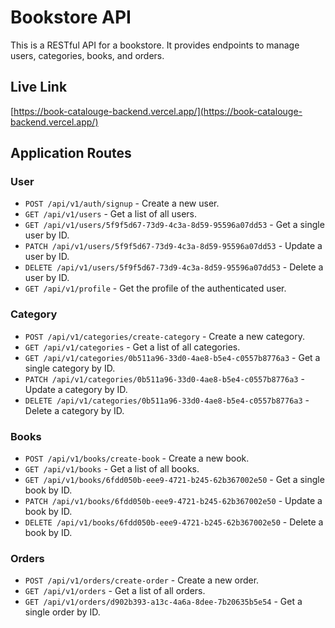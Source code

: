 # Bookstore API

This is a RESTful API for a bookstore. It provides endpoints to manage users, categories, books, and orders.

## Live Link

[https://book-catalouge-backend.vercel.app/](https://book-catalouge-backend.vercel.app/)

## Application Routes

### User

- `POST /api/v1/auth/signup` - Create a new user.
- `GET /api/v1/users` - Get a list of all users.
- `GET /api/v1/users/5f9f5d67-73d9-4c3a-8d59-95596a07dd53` - Get a single user by ID.
- `PATCH /api/v1/users/5f9f5d67-73d9-4c3a-8d59-95596a07dd53` - Update a user by ID.
- `DELETE /api/v1/users/5f9f5d67-73d9-4c3a-8d59-95596a07dd53` - Delete a user by ID.
- `GET /api/v1/profile` - Get the profile of the authenticated user.

### Category

- `POST /api/v1/categories/create-category` - Create a new category.
- `GET /api/v1/categories` - Get a list of all categories.
- `GET /api/v1/categories/0b511a96-33d0-4ae8-b5e4-c0557b8776a3` - Get a single category by ID.
- `PATCH /api/v1/categories/0b511a96-33d0-4ae8-b5e4-c0557b8776a3` - Update a category by ID.
- `DELETE /api/v1/categories/0b511a96-33d0-4ae8-b5e4-c0557b8776a3` - Delete a category by ID.

### Books

- `POST /api/v1/books/create-book` - Create a new book.
- `GET /api/v1/books` - Get a list of all books.
- `GET /api/v1/books/6fdd050b-eee9-4721-b245-62b367002e50` - Get a single book by ID.
- `PATCH /api/v1/books/6fdd050b-eee9-4721-b245-62b367002e50` - Update a book by ID.
- `DELETE /api/v1/books/6fdd050b-eee9-4721-b245-62b367002e50` - Delete a book by ID.

### Orders

- `POST /api/v1/orders/create-order` - Create a new order.
- `GET /api/v1/orders` - Get a list of all orders.
- `GET /api/v1/orders/d902b393-a13c-4a6a-8dee-7b20635b5e54` - Get a single order by ID.

